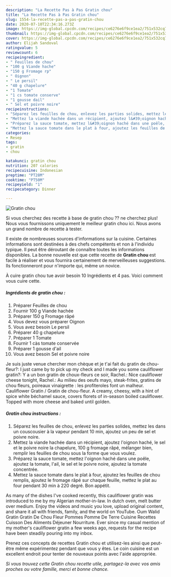 ```yaml
---
description: "La Recette Pas à Pas Gratin chou"
title: "La Recette Pas à Pas Gratin chou"
slug: 1554-la-recette-pas-a-pas-gratin-chou
date: 2020-07-10T22:34:16.273Z
image: https://img-global.cpcdn.com/recipes/ce6276e6f9ce1ea2/751x532cq70/gratin-chou-photo-principale-de-la-recette.jpg
thumbnail: https://img-global.cpcdn.com/recipes/ce6276e6f9ce1ea2/751x532cq70/gratin-chou-photo-principale-de-la-recette.jpg
cover: https://img-global.cpcdn.com/recipes/ce6276e6f9ce1ea2/751x532cq70/gratin-chou-photo-principale-de-la-recette.jpg
author: Elijah Sandoval
ratingvalue: 5
reviewcount: 6
recipeingredient:
- " Feuilles de chou"
- "100 g Viande hache"
- "150 g Fromage rp"
- " Oignon"
- " Le persil"
- "40 g chapelure"
- "1 Tomate"
- "1 cs tomate conserve"
- "1 gousse dail"
- " Sel et poivre noire"
recipeinstructions:
- "Séparez les feuilles de chou, enlevez les parties solides, mettez les dans un couscousier à la vapeur pendant 10 min, ajoutez un peu de sel et poivre noire."
- "Mettez la viande hachée dans un récipient, ajoutez l&#39;oignon haché, le sel et le poivre noire la chapelure, 100 g fromage râpé, mélanger bien, remplir les feuilles de chou sous la forme que vous voulez."
- "Préparez la sauce tomate, mettez l&#39;oignon haché dans une poêle, ajoutez la tomate, l&#39;ail, le sel et le poivre noire, ajoutez la tomate concentrée."
- "Mettez la sauce tomate dans le plat à four, ajoutez les feuilles de chou remplis, ajoutez le fromage râpé sur chaque feuille, mettez le plat au four pendant 30 min à 220 degré. Bon appétit."
categories:
- Resep
tags:
- gratin
- chou

katakunci: gratin chou 
nutrition: 207 calories
recipecuisine: Indonesian
preptime: "PT28M"
cooktime: "PT50M"
recipeyield: "1"
recipecategory: Dinner

---
```



![Gratin chou](https://img-global.cpcdn.com/recipes/ce6276e6f9ce1ea2/751x532cq70/gratin-chou-photo-principale-de-la-recette.jpg)

Si vous cherchez des recette à base de gratin chou ?? ne cherchez plus! Nous vous fournissons uniquement le meilleur gratin chou ici. Nous avons un grand nombre de recette à tester.

Il existe de nombreuses sources d'informations sur la cuisine. Certaines informations sont destinées à des chefs compétents et non à l'individu typique. Il peut être déroutant de connaître toutes les informations disponibles. La bonne nouvelle est que cette recette de <strong> Gratin chou </strong> est facile à réaliser et vous fournira certainement de merveilleuses suggestions. Ils fonctionneront pour n'importe qui, même un novice.

<!--inarticleads1-->

À cuire gratin chou tue avoir besoin 10 Ingrédients et 4 pas. Voici comment vous cuire cette.

##### Ingrédients de gratin chou :

1. Préparer  Feuilles de chou
1. Fournir 100 g Viande hachée
1. Préparer 150 g Fromage râpé
1. Vous devez vous préparer  Oignon
1. Vous avez besoin  Le persil
1. Préparer 40 g chapelure
1. Préparer 1 Tomate
1. Fournir 1 càs tomate conservée
1. Préparer 1 gousse d&#39;ail
1. Vous avez besoin  Sel et poivre noire


Je suis juste venue chercher mon chèque et je t&#39;ai fait du gratin de chou-fleur?: I just came by to pick up my check and I made you some cauliflower gratin?: Y a un bon gratin de choux-fleurs ce soir, Rachel.: Nice cauliflower cheese tonight, Rachel.: Au milieu des oeufs mayo, steak-frites, gratins de chou fleurs, poireaux vinaigrette : les profiteroles font un malheur. Cauliflower Gratin / Gratin de chou-fleur. A creamy, cheesy, with a hint of spice white béchamel sauce, covers florets of in-season boiled cauliflower. Topped with more cheese and baked until golden. 

<!--inarticleads2-->

##### Gratin chou instructions :

1. Séparez les feuilles de chou, enlevez les parties solides, mettez les dans un couscousier à la vapeur pendant 10 min, ajoutez un peu de sel et poivre noire.
1. Mettez la viande hachée dans un récipient, ajoutez l&#39;oignon haché, le sel et le poivre noire la chapelure, 100 g fromage râpé, mélanger bien, remplir les feuilles de chou sous la forme que vous voulez.
1. Préparez la sauce tomate, mettez l&#39;oignon haché dans une poêle, ajoutez la tomate, l&#39;ail, le sel et le poivre noire, ajoutez la tomate concentrée.
1. Mettez la sauce tomate dans le plat à four, ajoutez les feuilles de chou remplis, ajoutez le fromage râpé sur chaque feuille, mettez le plat au four pendant 30 min à 220 degré. Bon appétit.


As many of the dishes I&#39;ve cooked recently, this cauliflower gratin was introduced to me by my Algerian mother-in-law. In dutch oven, melt butter over medium. Enjoy the videos and music you love, upload original content, and share it all with friends, family, and the world on YouTube. Oum Walid Gratin Gratin De Chou Fleur Pommes Pomme De Terre Cuisine Recettes Cuisson Des Aliments Déjeuner Nourriture. Ever since my casual mention of my mother&#39;s cauliflower gratin a few weeks ago, requests for the recipe have been steadily pouring into my inbox. 

<!--inarticleads1-->

<p>
Prenez ces concepts de recettes Gratin chou et utilisez-les ainsi que peut-être même expérimentez pendant que vous y êtes. Le coin cuisine est un excellent endroit pour tenter de nouveaux points avec l'aide appropriée.
</p>

<p>
<i>Si vous trouvez cette Gratin chou recette utile, partagez-la avec vos amis proches ou votre famille, merci et bonne chance.</i>
</p>
